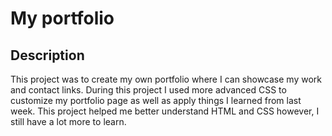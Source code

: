 # My portfolio

## Description
This project was to create my own portfolio where I can showcase my work and contact links. During this project I used more advanced CSS to customize my portfolio page as well as apply things I learned from last week. This project helped me better understand HTML and CSS however, I still have a lot more to learn.

## 